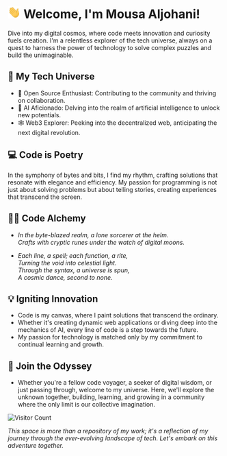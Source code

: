 # <img src="https://raw.githubusercontent.com/ABSphreak/ABSphreak/master/gifs/Hi.gif" width="30px"> Welcome, I'm Mousa Aljohani!

Dive into my digital cosmos, where code meets innovation and curiosity fuels creation. I'm a relentless explorer of the tech universe, always on a quest to harness the power of technology to solve complex puzzles and build the unimaginable.

## 🌌 My Tech Universe
- 📖 Open Source Enthusiast: Contributing to the community and thriving on collaboration.
- 🤖 AI Aficionado: Delving into the realm of artificial intelligence to unlock new potentials.
- 🕸 Web3 Explorer: Peeking into the decentralized web, anticipating the next digital revolution.

## 💻 Code is Poetry
In the symphony of bytes and bits, I find my rhythm, crafting solutions that resonate with elegance and efficiency. My passion for programming is not just about solving problems but about telling stories, creating experiences that transcend the screen.

## 🧙‍♂️ Code Alchemy


- <em>In the byte-blazed realm, a lone sorcerer at the helm.<br>
Crafts with cryptic runes under the watch of digital moons.</em>



- <em>Each line, a spell; each function, a rite,<br>
Turning the void into celestial light.<br>
Through the syntax, a universe is spun,<br>
A cosmic dance, second to none.</em>


## 💡 Igniting Innovation
- Code is my canvas, where I paint solutions that transcend the ordinary.
- Whether it's creating dynamic web applications or diving deep into the mechanics of AI, every line of code is a step towards the future.
- My passion for technology is matched only by my commitment to continual learning and growth.

## 🚀 Join the Odyssey
- Whether you're a fellow code voyager, a seeker of digital wisdom, or just passing through, welcome to my universe. Here, we'll explore the unknown together, building, learning, and growing in a community where the only limit is our collective imagination.

![Visitor Count](https://profile-counter.glitch.me/VE5ETA/count.svg)

*This space is more than a repository of my work; it's a reflection of my journey through the ever-evolving landscape of tech. Let's embark on this adventure together.*
